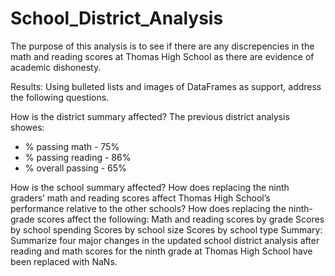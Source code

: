 # School_District_Analysis

The purpose of this analysis is to see if there are any discrepencies in the math and reading scores at Thomas High School as there are evidence of academic dishonesty.

Results: Using bulleted lists and images of DataFrames as support, address the following questions.

How is the district summary affected?
The previous district analysis showes:
- % passing math - 75%
- % passing reading - 86%
- % overall passing - 65%


How is the school summary affected?
How does replacing the ninth graders’ math and reading scores affect Thomas High School’s performance relative to the other schools?
How does replacing the ninth-grade scores affect the following:
Math and reading scores by grade
Scores by school spending
Scores by school size
Scores by school type
Summary: Summarize four major changes in the updated school district analysis after reading and math scores for the ninth grade at Thomas High School have been replaced with NaNs.
